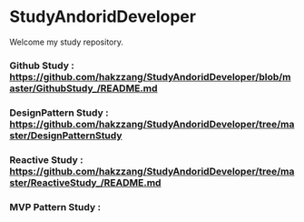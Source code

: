 # StudyAndoridDeveloper

Welcome my study repository.

### Github Study : https://github.com/hakzzang/StudyAndoridDeveloper/blob/master/GithubStudy_/README.md
### DesignPattern Study : https://github.com/hakzzang/StudyAndoridDeveloper/tree/master/DesignPatternStudy
### Reactive Study : https://github.com/hakzzang/StudyAndoridDeveloper/tree/master/ReactiveStudy_/README.md
### MVP Pattern Study : 

